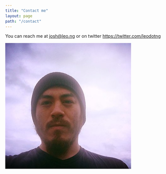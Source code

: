 ```yaml
---
title: "Contact me"
layout: page
path: "/contact"
---
```


You can reach me at josh@leo.ng or on twitter https://twitter.com/leodotng

![Josh Leong](./1.jpg)



